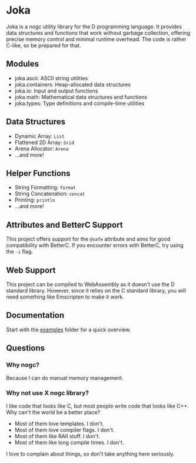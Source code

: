 # Joka

Joka is a nogc utility library for the D programming language.
It provides data structures and functions that work without garbage collection, offering precise memory control and minimal runtime overhead.
The code is rather C-like, so be prepared for that.

## Modules

* joka.ascii: ASCII string utilities
* joka.containers: Heap-allocated data structures
* joka.io: Input and output functions
* joka.math: Mathematical data structures and functions
* joka.types: Type definitions and compile-time utilities

## Data Structures

* Dynamic Array: `List`
* Flattened 2D Array: `Grid`
* Arena Allocator: `Arena`
* ...and more!

## Helper Functions

* String Formatting: `format`
* String Concatenation: `concat`
* Printing: `println`
* ...and more!

## Attributes and BetterC Support

This project offers support for the `@safe` attribute and aims for good compatibility with BetterC.
If you encounter errors with BetterC, try using the `-i` flag.

## Web Support

This project can be compiled to WebAssembly as it doesn't use the D standard library.
However, since it relies on the C standard library, you will need something like Emscripten to make it work.

## Documentation

Start with the [examples](./examples/) folder for a quick overview.

## Questions

### Why nogc?

Because I can do manual memory management.

### Why not use X nogc library?

I like code that looks like C, but most people write code that looks like C++.
Why can't the world be a better place?

* Most of them love templates. I don't.
* Most of them love compiler flags. I don't.
* Most of them like RAII stuff. I don't.
* Most of them like long compile times. I don't.

I love to complain about things, so don't take anything here seriously.
